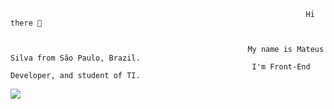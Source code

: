                                                                       Hi there 👋


                                                         My name is Mateus Silva from São Paulo, Brazil. 
                                                          I'm Front-End Developer, and student of TI. 
  



[![](https://i.ibb.co/1bZKndc/Geom-trico-Anivers-rio-de-40-Anos-Capa-para-Facebook.png)](http://https://i.ibb.co/1bZKndc/Geom-trico-Anivers-rio-de-40-Anos-Capa-para-Facebook.png)
